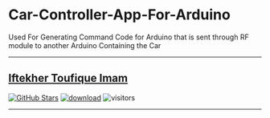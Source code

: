 # Car-Controller-App-For-Arduino
Used For Generating Command Code for Arduino that is sent through RF module to another Arduino Containing the Car

---
[Iftekher Toufique Imam](https://github.com/toufique-imam)
---

[![GitHub Stars](https://img.shields.io/github/stars/toufique-imam/Car-Controller-App-For-Arduino?style=social)](https://github.com/toufique-imam/Car-Controller-App-For-Arduino)
[![download](https://img.shields.io/github/downloads/toufique-imam/Car-Controller-App-For-Arduino/total.svg)](https://github.com/toufique-imam/Car-Controller-App-For-Arduino)
![visitors](https://visitor-badge.glitch.me/badge?page_id=toufique-imam/Car-Controller-App-For-Arduino)

---
